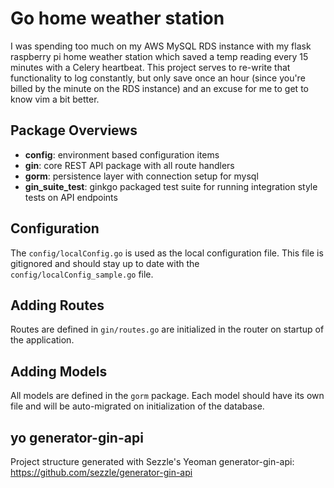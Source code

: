 # Go home weather station

I was spending too much on my AWS MySQL RDS instance with my flask raspberry pi  home weather station which saved a temp reading every 15 minutes with a Celery heartbeat. This project serves to re-write that functionality to log constantly, but only save once an hour (since you're billed by the minute on the RDS instance) and an excuse for me to get to know vim a bit better.

## Package Overviews

* **config**: environment based configuration items
* **gin**: core REST API package with all route handlers
* **gorm**: persistence layer with connection setup for mysql
* **gin_suite_test**: ginkgo packaged test suite for running integration style tests on API endpoints

## Configuration

The `config/localConfig.go` is used as the local configuration file.  This file is gitignored and should stay up to date with the `config/localConfig_sample.go` file.

## Adding Routes

Routes are defined in `gin/routes.go` are initialized in the router on startup of the application.  

## Adding Models

All models are defined in the `gorm` package.  Each model should have its own file and will be auto-migrated on initialization of the database.

## yo generator-gin-api

Project structure generated with Sezzle's Yeoman generator-gin-api: https://github.com/sezzle/generator-gin-api
